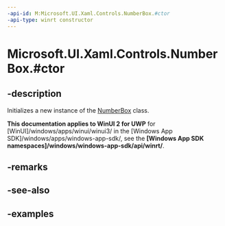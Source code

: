 ```yaml
---
-api-id: M:Microsoft.UI.Xaml.Controls.NumberBox.#ctor
-api-type: winrt constructor
---
```


# Microsoft.UI.Xaml.Controls.NumberBox.#ctor

<!--
public NumberBox ();
-->

## -description

Initializes a new instance of the [NumberBox](numberbox.md) class.

**This documentation applies to WinUI 2 for UWP** for [WinUI]/windows/apps/winui/winui3/ in the [Windows App SDK]/windows/apps/windows-app-sdk/, see the **[Windows App SDK namespaces]/windows/windows-app-sdk/api/winrt/**.

## -remarks

## -see-also

## -examples

